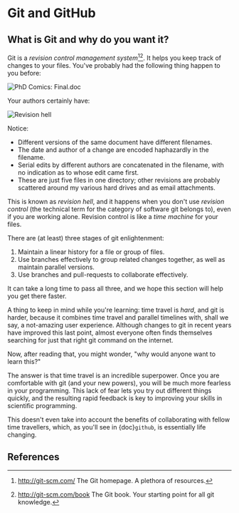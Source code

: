 # Git and GitHub

## What is Git and why do you want it?

Git is a _revision control management system_[^git][^gitbook]. It helps you
keep track of changes to your files. You've probably had the following thing
happen to you before:

![PhD Comics:
Final.doc](http://www.phdcomics.com/comics/archive/phd101212s.gif)

Your authors certainly have:

![Revision hell](/git-tutorial/images/revhell.png)

Notice:

- Different versions of the same document have different filenames.
- The date and author of a change are encoded haphazardly in the filename.
- Serial edits by different authors are concatenated in the filename, with no
  indication as to whose edit came first.
- These are just five files in one directory; other revisions are probably
  scattered around my various hard drives and as email attachments.

This is known as _revision hell_, and it happens when you don't use _revision
control_ (the technical term for the category of software git belongs to), even
if you are working alone. Revision control is like a *time machine* for your
files.

There are (at least) three stages of git enlightenment:

1. Maintain a linear history for a file or group of files.
2. Use branches effectively to group related changes together, as well as
   maintain parallel versions.
3. Use branches and pull-requests to collaborate effectively.

It can take a long time to pass all three, and we hope this section will help
you get there faster.

A thing to keep in mind while you're learning: time travel is *hard*, and git
is harder, because it combines time travel and parallel timelines with, shall
we say, a not-amazing user experience. Although changes to git in recent years
have improved this last point, almost everyone often finds themselves searching
for just that right git command on the internet.

Now, after reading that, you might wonder, "why would anyone want to learn
this?"

The answer is that time travel is an incredible superpower. Once you are
comfortable with git (and your new powers), you will be much more fearless in
your programming. This lack of fear lets you try out different things quickly,
and the resulting rapid feedback is key to improving your skills in scientific
programming.

This doesn't even take into account the benefits of collaborating with fellow
time travellers, which, as you'll see in {doc}`github`, is essentially life
changing.

## References

[^git]: http://git-scm.com/ The Git homepage. A plethora of resources.

[^gitbook]: http://git-scm.com/book The Git book. Your starting point for all
    git knowledge.
